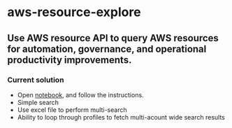 # aws-resource-explore
## Use AWS resource API to query AWS resources for automation, governance, and operational productivity improvements.

### Current solution
* Open [notebook](/search-resources.ipynb), and follow the instructions.
* Simple search
* Use excel file to perform multi-search
* Ability to loop through profiles to fetch multi-acount wide search results